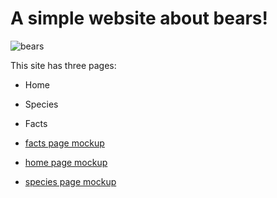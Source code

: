 # A simple website about bears!

![bears](https://cdn.glitch.com/7d70cbec-efdd-48cc-8a9c-77596e687d8e%2Foffice-bears.gif?1524251655554)

This site has three pages:

- Home
- Species
- Facts


- [facts page mockup](https://cdn.glitch.com/7d70cbec-efdd-48cc-8a9c-77596e687d8e%2Ffacts.png?v=1524238981048)
- [home page mockup](https://cdn.glitch.com/7d70cbec-efdd-48cc-8a9c-77596e687d8e%2Findex.png?v=1524238991857)
- [species page mockup](https://cdn.glitch.com/7d70cbec-efdd-48cc-8a9c-77596e687d8e%2Fspecies.png?v=1524238999216)
